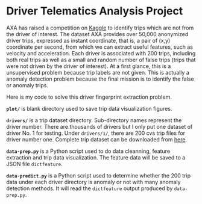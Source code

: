 # Driver Telematics Analysis Project

AXA has raised a competition on [Kaggle](www.kaggle.com) to identify trips which are not from 
the driver of interest. The dataset AXA provides over 50,000 anonymized driver trips, expressed 
as instant coordinate, that is, a pair of (x,y) coordinate per second, from which we can 
extract useful features, such as velocity and acceleration. Each driver is associated with 200 trips, including
both real trips as well as a small and random number of false trips (trips that were not
driven by the driver of interest). At a first glance, this is a unsupervised problem because trip labels are
not given. This is actually a anomaly detection problem because the final mission is
to identify the false or anomaly trips.

Here is my code to solve this driver fingerprint extraction problem.

**`plot/`** is blank directory used to save trip data visualization figures.

**`drivers/`** is a trip dataset directory. Sub-directory names represent the driver number. There are thousands
of drivers but I only put one dataset of driver No. 1 for testing. Under `drivers/1/`, there are 200 cvs trip
files for driver number one. Complete trip dataset can be downloaded from
[here](https://www.kaggle.com/c/axa-driver-telematics-analysis/data).

**`data-prep.py`** is a Python script used to do data cleanning, feature extraction and trip data visualization. 
The feature data will be saved to a JSON file `dictfeature`.

**`data-predict.py`** is a Python script used to determine whether the 200 trip data under 
each driver directory is anomaly or not with many anomaly detection methods. It will read the `dictfeature`
output produced by `data-prep.py`.

